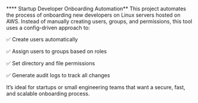 ****                    Startup Developer Onboarding Automation**
This project automates the process of onboarding new developers on Linux servers hosted on AWS.
Instead of manually creating users, groups, and permissions, this tool uses a config-driven approach to:

✅ Create users automatically

✅ Assign users to groups based on roles

✅ Set directory and file permissions

✅ Generate audit logs to track all changes

It’s ideal for startups or small engineering teams that want a secure, fast, and scalable onboarding process.
